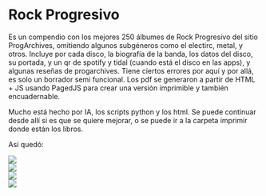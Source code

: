# Rock Progresivo

Es un compendio con los mejores 250 álbumes de Rock Progresivo del sitio ProgArchives, omitiendo algunos subgéneros como el electirc, metal, y otros. Incluye por cada disco, la biografía de la banda, los datos del disco, su portada, y un qr de spotify y tidal (cuando está el disco en las apps), y algunas reseñas de progarchives. Tiene ciertos errores por aquí y por allá, es solo un borrador semi funcional.
Los pdf se generaron a partir de HTML + JS usando PagedJS para crear una versión imprimible y también encuadernable.

Mucho está hecho por IA, los scripts python y los html. Se puede continuar desde allí si es que se quiere mejorar, o se puede ir a la carpeta imprimir donde están los libros.

Así quedó:

![](assets/1.jpeg)  
![](assets/2.jpeg)  
![](assets/3.jpeg)  
![](assets/4.jpeg)  
